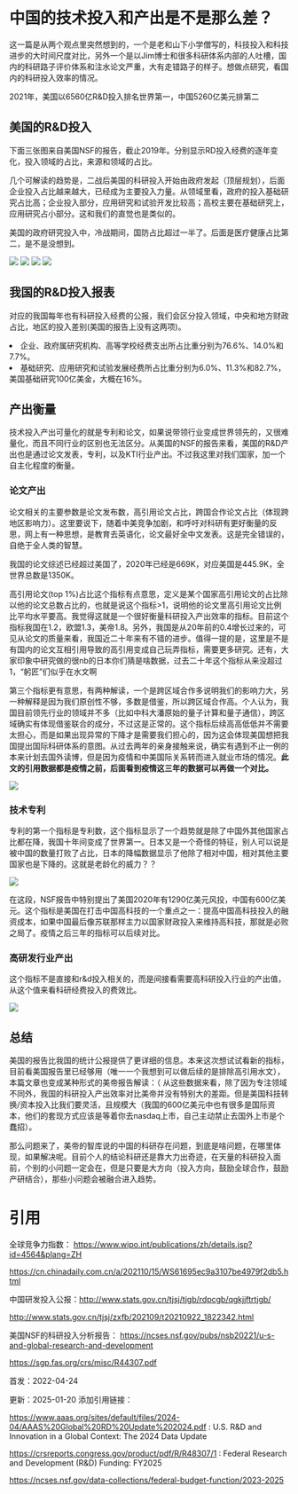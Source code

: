 
# 中国的技术投入和产出是不是那么差？

这一篇是从两个观点里突然想到的，一个是老和山下小学僧写的，科技投入和科技进步的大时间尺度对比，另外一个是以Jim博士和很多科研体系内部的人吐槽，国内的科研路子评价体系和注水论文严重，大有走错路子的样子。想做点研究，看国内的科研投入效率的情况。

2021年，美国以6560亿R&D投入排名世界第一，中国5260亿美元排第二
## 美国的R&D投入
下面三张图来自美国NSF的报告，截止2019年。分别显示RD投入经费的逐年变化，投入领域的占比，来源和领域的占比。

几个可解读的趋势是，二战后美国的科研投入开始由政府发起（顶层规划），后面企业投入占比越来越大，已经成为主要投入力量。从领域里看，政府的投入基础研究占比高；企业投入部分，应用研究和试验开发比较高；高校主要在基础研究上，应用研究占小部分。这和我们的直觉也是类似的。

美国的政府研究投入中，冷战期间，国防占比超过一半了。后面是医疗健康占比第二，是不是没想到。

<img src="/img/US-RD-investment.png"/>

<img src="/img/US-RD-by-budget-function.png"/>

<img src="/img/US-RD-by-character-sector.png.png"/>

<img src="/img/US-RD-breakdown.png"/>

## 我国的R&D投入报表
对应的我国每年也有科研投入经费的公报，我们会区分投入领域，中央和地方财政占比，地区的投入差别(美国的报告上没有这两项)。
<li>企业、政府属研究机构、高等学校经费支出所占比重分别为76.6%、14.0%和7.7%。</li>
<li>基础研究、应用研究和试验发展经费所占比重分别为6.0%、11.3%和82.7%，美国基础研究100亿美金，大概在16%。</li>

## 产出衡量
技术投入产出可量化的就是专利和论文，如果说带领行业变成世界领先的，又很难量化，而且不同行业的区别也无法区分。从美国的NSF的报告来看，美国的R&D产出也是通过论文发表，专利，以及KTI行业产出。不过我这里对我们国家，加一个自主化程度的衡量。

### 论文产出
论文相关的主要参数是论文发布数，高引用论文占比，跨国合作论文占比（体现跨地区影响力）。这里要说下，随着中美竞争加剧，和呼吁对科研有更好衡量的反思，网上有一种思想，是教育去英语化，论文最好全中文发表。这是完全错误的，自绝于全人类的智慧。

我国的论文综述已经超过美国了，2020年已经是669K，对应美国是445.9K，全世界总数是1350K。

高引用论文(top 1%)占比这个指标有点意思，定义是某个国家高引用论文的占比除以他的论文总数占比的，也就是说这个指标>1，说明他的论文里高引用论文比例比平均水平要高。我觉得这就是一个很好衡量科研投入产出效率的指标。目前这个指标我国在1.2，欧盟1.3，美帝1.8。另外，我国是从20年前的0.4增长过来的，可见从论文的质量来看，我国近二十年来有不错的进步。值得一提的是，这里是不是有国内的论文互相引用导致的高引用变成自己玩弄指标，需要更多研究。还有，大家印象中研究做的很nb的日本你们猜是啥数据，过去二十年这个指标从来没超过1，“躬匠”们似乎在水文啊

第三个指标更有意思，有两种解读，一个是跨区域合作多说明我们的影响力大，另一种解释是因为我们原创性不够，多数是借鉴，所以跨区域合作高。个人认为，我国目前领先行业的领域并不多（比如中科大潘原始的量子计算和量子通信），跨区域确实有体现借鉴联合的成分，不过这是正常的。这个指标后续高高低低并不需要太担心，而是如果出现异常的下降才是需要我们担心的，因为这会体现美国想把我国提出国际科研体系的意图。从过去两年的亲身接触来说，确实有遇到不止一例的本来计划去国外读博，但是因为疫情和中美国际关系转而进入就业市场的情况。<b>此文的引用数据都是疫情之前，后面看到疫情这三年的数据可以再做一个对比。</b>

<img src="/img/RD-collaboration.png"/>

### 技术专利
专利的第一个指标是专利数，这个指标显示了一个趋势就是除了中国外其他国家占比都在降，我国十年间变成了世界第一。日本又是一个奇怪的特征，别人可以说是被中国的数量打败了占比，日本的降幅数据显示了他除了相对中国，相对其他主要国家也是下降的。这就是老龄化的威力？？

<img src="/img/RD-patent.png"/>

在这段，NSF报告中特别提出了美国2020年有1290亿美元风投，中国有600亿美元。这个指标是美国在打击中国高科技的一个重点之一：提高中国高科技投入的融资成本，如果中国最后像苏联那样主力以国家财政投入来维持高科技，那就是必败之局了。疫情之后三年的指标可以后续对比。

### 高研发行业产出
这个指标不是直接和r&d投入相关的，而是间接看需要高科研投入行业的产出值，从这个值来看科研经费投入的费效比。

<img src="/img/kti.png"/>

## 总结
美国的报告比我国的统计公报提供了更详细的信息。本来这次想试试看新的指标，目前看美国报告里已经够用（唯一一个我想到可以做后续的是排除高引用水文），本篇文章也变成某种形式的美帝报告解读：（ 从这些数据来看，除了因为专注领域不同外，我国的科研投入产出效率对比美帝并没有特别大的差距。但是美国科技转换/资本投入比我们要灵活，且规模大（我国的600亿美元中也有很多是国际资本，他们的套现方式应该是等着你去nasdaq上市，自己主动禁止去国外上市是个蠢招）。

那么问题来了，美帝的智库说的中国的科研存在问题，到底是啥问题，在哪里体现，如果解决呢。目前个人的结论科研还是靠大力出奇迹，在天量的科研投入面前，个别的小问题一定会在，但是只要是大方向（投入方向，鼓励全球合作，鼓励产研结合），那些小问题会被融合进入趋势。

# 引用

全球竞争力指数： https://www.wipo.int/publications/zh/details.jsp?id=4564&plang=ZH

https://cn.chinadaily.com.cn/a/202110/15/WS61695ec9a3107be4979f2db5.html

中国研发投入公报：http://www.stats.gov.cn/tjsj/tjgb/rdpcgb/qgkjjftrtjgb/

http://www.stats.gov.cn/tjsj/zxfb/202109/t20210922_1822342.html

美国NSF的科研投入分析报告： https://ncses.nsf.gov/pubs/nsb20221/u-s-and-global-research-and-development

https://sgp.fas.org/crs/misc/R44307.pdf

首发：2022-04-24

更新：2025-01-20 添加引用链接： 

  https://www.aaas.org/sites/default/files/2024-04/AAAS%20Global%20RD%20Update%202024.pdf : U.S. R&D and Innovation in a Global Context: The 2024 Data Update
  
  https://crsreports.congress.gov/product/pdf/R/R48307/1 : Federal Research and Development (R&D) Funding: FY2025
  
  https://ncses.nsf.gov/data-collections/federal-budget-function/2023-2025 

